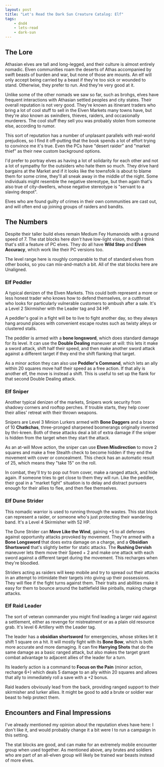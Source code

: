 ```yaml
---
layout: post
title: "Let's Read the Dark Sun Creature Catalog: Elf"
tags:
    - dnd4
    - lets-read
    - dark-sun
---
```


## The Lore

Athasian elves are tall and long-legged, and their culture is almost entirely
nomadic. Elven communities roam the deserts of Athas accompanied by swift beasts
of burden and war, but none of those are mounts. An elf will only accept being
carried by a beast if they're too sick or wounded to stand. Otherwise, they
prefer to run. And they're very good at it.

Unlike some of the other nomads we saw so far, such as brohgs, elves have
frequent interactions with Athasian settled peoples and city states. Their
overall reputation is not very good. They're known as itinerant traders who
bring a lot of cool stuff to sell in the Elven Markets many towns have, but
they're also known as swindlers, thieves, raiders, and occasionally
murderers. The cool stuff they sell you was probably stolen from someone else,
according to rumor.

This sort of reputation has a number of unplasant parallels with real-world
prejudices, so I find it off-putting that the book spends a lot of effort trying
to convince me it's true. Even the PCs have "desert raider" and "market thief"
as their new custom background options.

I'd prefer to portray elves as having a lot of solidarity for each other and not
a lot of sympathy for the outsiders who hate them so much. They drive hard
bargains at the Market and if it looks like the townsfolk is about to blame them
for some crime, they'll all sneak away in the middle of the night. Some
individuals might resemble the negative stereotype, but then again that's also
true of city-dwellers, whose negative stereotype is "servant to a slaving
despot".

Elves who are found guilty of crimes in their own communities are cast out, and
will often end up joining groups of raiders and bandits.

## The Numbers

Despite their taller build elves remain Medium Fey Humanoids with a ground speed
of 7. The stat blocks here _don't_ have low-light vision, though I think that's
still a feature of PC elves. They do all have **Wild Step** and **Elven
Accuracy**, which work like their PC versions too.

The level range here is roughly comparable to that of standard elves from other
books, so you can mix-and-match a bit. All of the stat blocks here are Unaligned.

### Elf Peddler

A typical denizen of the Elven Markets. This could both represent a more or less
honest trader who knows how to defend themselves, or a cutthroat who looks for
particularly vulnerable customers to ambush after a sale. It's a Level 2
Skirmisher with the Leader tag and 34 HP.

A peddler's goal in a fight will be to live to fight another day, so they always
hang around places with convenient escape routes such as twisty alleys or
clustered stalls.

The peddler is armed with a **bone longsword**, which does standard damage for
its level. It can use the **Double Dealing** maneuver at will: this lets it make
a sword attack, shift half their speed, and then make another sword attack
against a different target if they end the shift flanking that target.

As a minor action they can also use **Peddler's Command**, which lets an ally
within 20 squares move half their speed as a free action. If that ally is
another elf, the move is instead a shift. This is useful to set up the flank for
that second Double Dealing attack.

### Elf Sniper

Another typical denizen of the markets, Snipers work security from shadowy
corners and rooftop perches. If trouble starts, they help cover their allies'
retreat with their thrown weapons.

Snipers are Level 3 Minion Lurkers armed with **Bone Daggers** and a brace of 10
**Chatkchas**, three-pronged sharpened boomerangs originally invented by
thri-kreen. Both of these attacks deal a bit of extra damage if the sniper is
hidden from the target when they start the attack.

As an at-will Move action, the sniper can use **Elven Misdirection** to move 2
squares and make a free Stealth check to become hidden if they end the movement
with cover or concealment. This check has an automatic result of 25, which means
they "take 15" on the roll.

In combat, they'll try to pop out from cover, make a ranged attack, and hide
again. If someone tries to get close to them they will run. Like the peddler,
their goal in a "market fight" situation is to delay and distract pursuers
enough for their allies to flee, and then flee themselves.

### Elf Dune Strider

This nomadic warrior is used to running through the wastes. This stat block can
represent a raider, or someone who's just protecting their wandering band. It's
a Level 4 Skirmisher with 52 HP.

The Dune Strider can **Move Like the Wind**, gaining +5 to all defenses against
opportunity attacks provoked by movement. They're armed with a **Bone
Longsword** that does extra damage on a charge, and a **Obsidian Shortsword**
that's slightly better for static attacks. The **Rushing Dervish** maneuver lets
them move their Speed + 2 and make one attack with each sword against a
different target during the movement. This recharges when they're bloodied.

Striders acting as raiders will keep mobile and try to spread out their attacks
in an attempt to intimidate their targets into giving up their possessions. They
will flee if the fight turns against them. Their traits and abilities make it
easy for them to bounce around the battlefield like pinballs, making charge
attacks.

### Elf Raid Leader

The sort of veteran commander you might find leading a larger raid against a
settlement, either as revenge for mistreatment or as a plain old resource
grab. It's level 6 Artillery with the Leader tag.

The leader has a **obsidian shortsword** for emergencies, whose strikes let it
shift 1 square on a hit. It will mostly fight with its **Bone Bow**, which is
both more accurate and more damaging. It can fire **Harrying Shots** that do the
same damage as a basic ranged attack, but also makes the target grant combat
advantage to adjacent allies of the leader for a turn.

Its leaderly action is a command to **Focus on the Pain** (minor action,
recharge 6+) which deals 5 damage to an ally within 20 squares and allows that
ally to immediately roll a save with a +2 bonus.

Raid leaders obviously lead from the back, providing ranged support to their
skirmisher and lurker allies. It might be good to add a brute or soldier war
beast to help protect them.


## Encounters and Final Impressions

I've already mentioned my opinion about the reputation elves have here: I don't
like it, and would probably change it a bit were I to run a campaign in this
setting.

The stat blocks are good, and can make for an extremely mobile encounter group
when used together. As mentioned above, any brutes and soldiers who are part of
an all-elven group will likely be trained war beasts instead of more elves.
